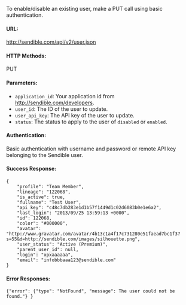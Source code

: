 To enable/disable an existing user, make a PUT call using basic authentication.

#### URL: ####
http://sendible.com/api/v2/user.json

#### HTTP Methods: ####
PUT

#### Parameters: ####
  * `application_id`: Your application id from http://sendible.com/developers.
  * `user_id`: The ID of the user to update.
  * `user_api_key`: The API key of the user to update.
  * `status`: The status to apply to the user of `disabled` or `enabled`.

#### Authentication: ####
Basic authentication with username and password or remote API key belonging to the Sendible user.

#### Success Response: ####
```
{
    "profile": "Team Member",
    "lineage": "122068",
    "is_active": true,
    "fullname": "Test User",
    "api_key": "c48c7db283e1d1b57f1449d1c02d6083b0e1e6a2",
    "last_login": "2013/09/25 13:59:13 +0000",
    "id": 122068,
    "color": "#000000",
    "avatar": "http://www.gravatar.com/avatar/4b13c1a4f17c731280e51faead7bc1f3?s=55&d=http://sendible.com/images/silhouette.png",
    "user_status": "Active (Premium)",
    "parent_user_id": null,
    "login": "xpxaaaaaa",
    "email": "infobbbaaa123@sendible.com"
}
```

#### Error Responses: ####
```
{"error": {"type": "NotFound", "message": The user could not be found."} }
```